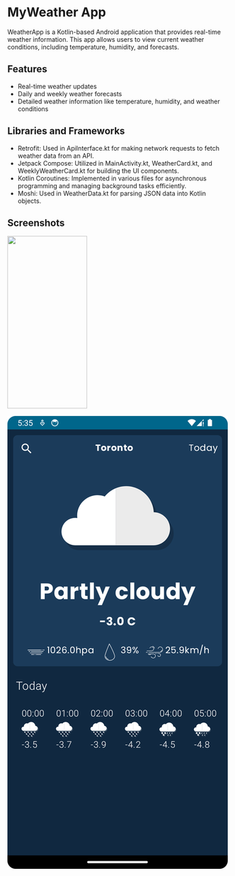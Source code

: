 
# MyWeather App

WeatherApp is a Kotlin-based Android application that provides real-time weather information. This app allows users to view current weather conditions, including temperature, humidity, and forecasts.



## Features

- Real-time weather updates
- Daily and weekly weather forecasts
- Detailed weather information like temperature, humidity, and weather conditions



## Libraries and Frameworks

- Retrofit: Used in ApiInterface.kt for making network requests to fetch weather data from an API.
- Jetpack Compose: Utilized in MainActivity.kt, WeatherCard.kt, and WeeklyWeatherCard.kt for building the UI components.
- Kotlin Coroutines: Implemented in various files for asynchronous programming and managing background tasks efficiently.
- Moshi: Used in WeatherData.kt for parsing JSON data into Kotlin objects.
## Screenshots

<img src="https://github.com/naveenKumar5935/MyWeatherApp/assets/78121102/2dd1fbdd-8417-42f2-aff4-7dde1d139bbe" width="180" height="390">

[![Watch the Video](https://github.com/naveenKumar5935/MyWeatherApp/blob/main/weatherAppSS.png)](https://github.com/naveenKumar5935/MyWeatherApp/assets/78121102/e94f82e3-f4cb-4f30-82a6-1b4a74b2e7b4)





